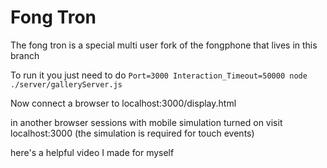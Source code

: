 Fong Tron
==============

The fong tron is a special multi user fork of the fongphone that lives in this branch

To run it you just need to do `Port=3000 Interaction_Timeout=50000 node ./server/galleryServer.js`

Now connect a browser to localhost:3000/display.html

in another browser sessions with mobile simulation turned on visit localhost:3000 (the simulation is required for touch events)

here's a helpful video I made for myself


